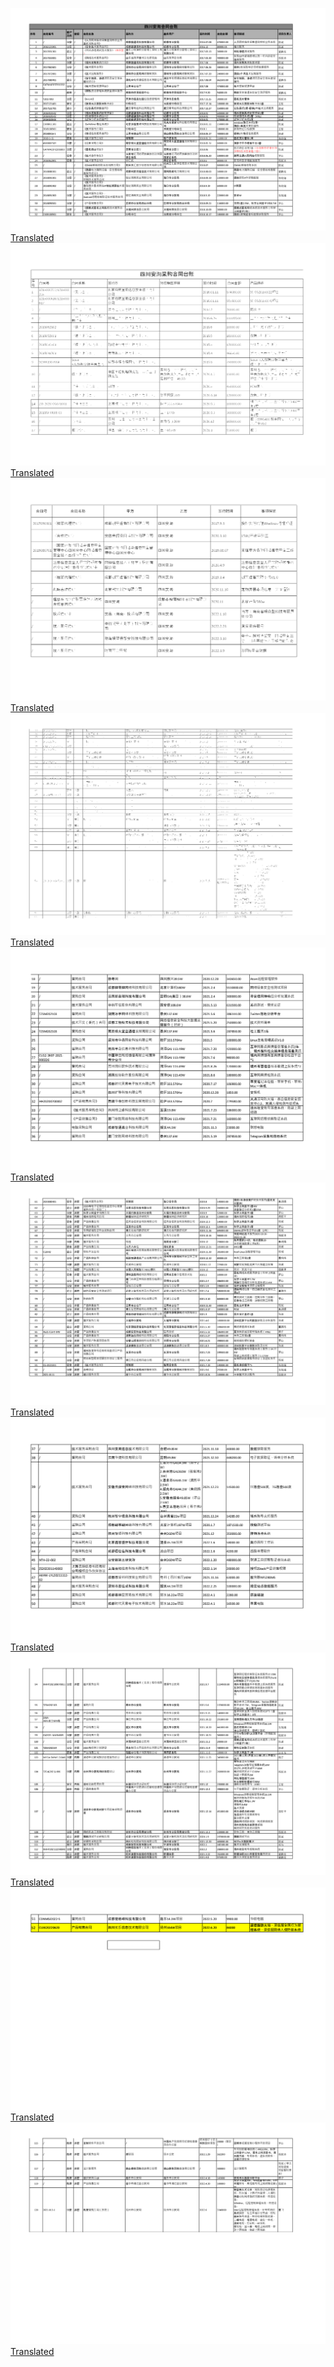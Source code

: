 <img src='e182d867-dc18-43fd-a418-26dcf784242f_1_0.png'><a href='e182d867-dc18-43fd-a418-26dcf784242f_1_0.png.en.txt'>Translated</a><br><img src='e182d867-dc18-43fd-a418-26dcf784242f_2_0.png'><a href='e182d867-dc18-43fd-a418-26dcf784242f_2_0.png.en.txt'>Translated</a><br><img src='e182d867-dc18-43fd-a418-26dcf784242f_3_0.png'><a href='e182d867-dc18-43fd-a418-26dcf784242f_3_0.png.en.txt'>Translated</a><br><img src='e182d867-dc18-43fd-a418-26dcf784242f_1_1.png'><a href='e182d867-dc18-43fd-a418-26dcf784242f_1_1.png.en.txt'>Translated</a><br><img src='e182d867-dc18-43fd-a418-26dcf784242f_2_1.png'><a href='e182d867-dc18-43fd-a418-26dcf784242f_2_1.png.en.txt'>Translated</a><br><img src='e182d867-dc18-43fd-a418-26dcf784242f_1_2.png'><a href='e182d867-dc18-43fd-a418-26dcf784242f_1_2.png.en.txt'>Translated</a><br><img src='e182d867-dc18-43fd-a418-26dcf784242f_2_2.png'><a href='e182d867-dc18-43fd-a418-26dcf784242f_2_2.png.en.txt'>Translated</a><br><img src='e182d867-dc18-43fd-a418-26dcf784242f_1_3.png'><a href='e182d867-dc18-43fd-a418-26dcf784242f_1_3.png.en.txt'>Translated</a><br><img src='e182d867-dc18-43fd-a418-26dcf784242f_2_3.png'><a href='e182d867-dc18-43fd-a418-26dcf784242f_2_3.png.en.txt'>Translated</a><br><img src='e182d867-dc18-43fd-a418-26dcf784242f_1_4.png'><a href='e182d867-dc18-43fd-a418-26dcf784242f_1_4.png.en.txt'>Translated</a><br>
